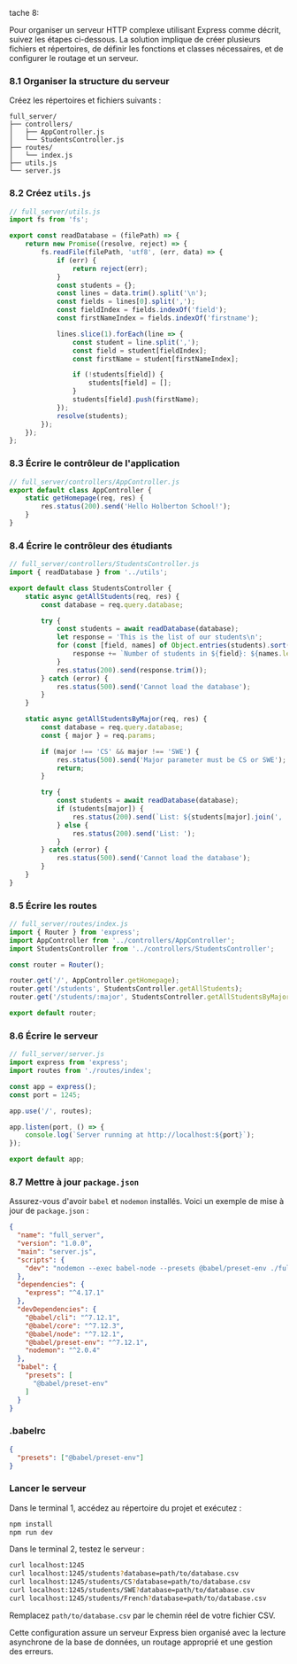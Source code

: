 tache 8:

Pour organiser un serveur HTTP complexe utilisant Express comme décrit, suivez les étapes ci-dessous. La solution implique de créer plusieurs fichiers et répertoires, de définir les fonctions et classes nécessaires, et de configurer le routage et un serveur.

### 8.1 Organiser la structure du serveur
Créez les répertoires et fichiers suivants :
```
full_server/
├── controllers/
│   ├── AppController.js
│   └── StudentsController.js
├── routes/
│   └── index.js
├── utils.js
└── server.js
```

### 8.2 Créez `utils.js`

```javascript
// full_server/utils.js
import fs from 'fs';

export const readDatabase = (filePath) => {
    return new Promise((resolve, reject) => {
        fs.readFile(filePath, 'utf8', (err, data) => {
            if (err) {
                return reject(err);
            }
            const students = {};
            const lines = data.trim().split('\n');
            const fields = lines[0].split(',');
            const fieldIndex = fields.indexOf('field');
            const firstNameIndex = fields.indexOf('firstname');

            lines.slice(1).forEach(line => {
                const student = line.split(',');
                const field = student[fieldIndex];
                const firstName = student[firstNameIndex];

                if (!students[field]) {
                    students[field] = [];
                }
                students[field].push(firstName);
            });
            resolve(students);
        });
    });
};
```

### 8.3 Écrire le contrôleur de l'application

```javascript
// full_server/controllers/AppController.js
export default class AppController {
    static getHomepage(req, res) {
        res.status(200).send('Hello Holberton School!');
    }
}
```

### 8.4 Écrire le contrôleur des étudiants

```javascript
// full_server/controllers/StudentsController.js
import { readDatabase } from '../utils';

export default class StudentsController {
    static async getAllStudents(req, res) {
        const database = req.query.database;

        try {
            const students = await readDatabase(database);
            let response = 'This is the list of our students\n';
            for (const [field, names] of Object.entries(students).sort()) {
                response += `Number of students in ${field}: ${names.length}. List: ${names.join(', ')}\n`;
            }
            res.status(200).send(response.trim());
        } catch (error) {
            res.status(500).send('Cannot load the database');
        }
    }

    static async getAllStudentsByMajor(req, res) {
        const database = req.query.database;
        const { major } = req.params;

        if (major !== 'CS' && major !== 'SWE') {
            res.status(500).send('Major parameter must be CS or SWE');
            return;
        }

        try {
            const students = await readDatabase(database);
            if (students[major]) {
                res.status(200).send(`List: ${students[major].join(', ')}`);
            } else {
                res.status(200).send('List: ');
            }
        } catch (error) {
            res.status(500).send('Cannot load the database');
        }
    }
}
```

### 8.5 Écrire les routes

```javascript
// full_server/routes/index.js
import { Router } from 'express';
import AppController from '../controllers/AppController';
import StudentsController from '../controllers/StudentsController';

const router = Router();

router.get('/', AppController.getHomepage);
router.get('/students', StudentsController.getAllStudents);
router.get('/students/:major', StudentsController.getAllStudentsByMajor);

export default router;
```

### 8.6 Écrire le serveur

```javascript
// full_server/server.js
import express from 'express';
import routes from './routes/index';

const app = express();
const port = 1245;

app.use('/', routes);

app.listen(port, () => {
    console.log(`Server running at http://localhost:${port}`);
});

export default app;
```

### 8.7 Mettre à jour `package.json`

Assurez-vous d'avoir `babel` et `nodemon` installés. Voici un exemple de mise à jour de `package.json` :

```json
{
  "name": "full_server",
  "version": "1.0.0",
  "main": "server.js",
  "scripts": {
    "dev": "nodemon --exec babel-node --presets @babel/preset-env ./full_server/server.js ./database.csv"
  },
  "dependencies": {
    "express": "^4.17.1"
  },
  "devDependencies": {
    "@babel/cli": "^7.12.1",
    "@babel/core": "^7.12.3",
    "@babel/node": "^7.12.1",
    "@babel/preset-env": "^7.12.1",
    "nodemon": "^2.0.4"
  },
  "babel": {
    "presets": [
      "@babel/preset-env"
    ]
  }
}
```

### .babelrc

```json
{
  "presets": ["@babel/preset-env"]
}
```

### Lancer le serveur

Dans le terminal 1, accédez au répertoire du projet et exécutez :

```sh
npm install
npm run dev
```

Dans le terminal 2, testez le serveur :

```sh
curl localhost:1245
curl localhost:1245/students?database=path/to/database.csv
curl localhost:1245/students/CS?database=path/to/database.csv
curl localhost:1245/students/SWE?database=path/to/database.csv
curl localhost:1245/students/French?database=path/to/database.csv
```

Remplacez `path/to/database.csv` par le chemin réel de votre fichier CSV.

Cette configuration assure un serveur Express bien organisé avec la lecture asynchrone de la base de données, un routage approprié et une gestion des erreurs.

